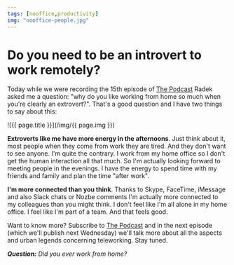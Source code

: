 ```yaml
---
tags: [nooffice,productivity]
img: "nooffice-people.jpg"
---
```


# Do you need to be an introvert to work remotely?

Today while we were recording the 15th episode of [The Podcast][tp] Radek asked me a question: "why do you like working from home so much when you're clearly an extrovert?". That's a good question and I have two things to say about this:

<!--More-->

![{{ page.title }}](/img/{{ page.img }})

**Extroverts like me have more energy in the afternoons**. Just think about it, most people when they come from work they are tired. And they don't want to see anyone. I'm quite the contrary. I work from my home office so I don't get the human interaction all that much. So I'm actually looking forward to meeting people in the evenings. I have the energy to spend time with my friends and family and plan the time "after work". 

**I'm more connected than you think**. Thanks to Skype, FaceTime, iMessage and also Slack chats or Nozbe comments I'm actually more connected to my colleagues than you might think. I don't feel like I'm all alone in my home office. I feel like I'm part of a team. And that feels good. 

Want to know more? Subscribe to [The Podcast][tp] and in the next episode (which we'll publish next Wednesday) we'll talk more about all the aspects and urban legends concerning teleworking. Stay tuned. 

***Question:*** *Did you ever work from home?*


[tp]: /podcast/
[i]: http://iMagazine.pl
[d]: http://db.tt/kD7Liux
[e]: /how-i-use-evernote
[p]: /passion
[n]: https://michael.gratis/nozbe
[io]: https://michael.gratis/ipadonly/
[pm]: http://productivemag.com/
[s]: /show
[t]: http://twitter.com/MSliwinski